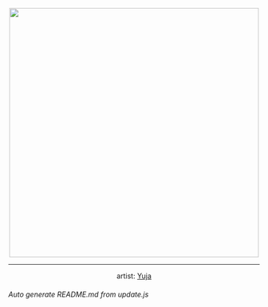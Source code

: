 
<p align="center">
  <img width="500" src="https://nekos.best/api/v2/neko/0505.png">
  <hr/>
  <center>
    artist: <a href="https://www.pixiv.net/en/artworks/91828114">Yuja</a>
  </center>
</p>


###### Auto generate README.md from update.js

